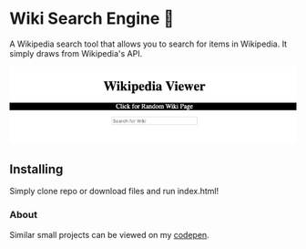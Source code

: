 # Wiki Search Engine :page_with_curl:

A Wikipedia search tool that allows you to search for items in Wikipedia. It simply draws from Wikipedia's API.

![Preview of Wikipedia Search](https://github.com/NotTheBest/WikipediaSearch/blob/master/Images/Preview.png?raw=true)
## Installing

Simply clone repo or download files and run index.html!

### About

Similar small projects can be viewed on my [codepen](https://codepen.io/notthebest).
